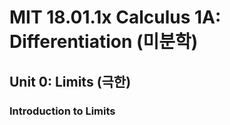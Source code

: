 # MIT 18.01.1x Calculus 1A: Differentiation (미분학)

## Unit 0: Limits (극한)

### Introduction to Limits



